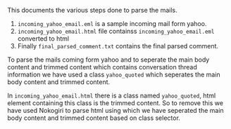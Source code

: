 This documents the various steps done to parse the mails.

1.	`incoming_yahoo_email.eml` is a sample incoming mail form yahoo.
2.	`incoming_yahoo_email.html` file containss `incoming_yahoo_email.eml` converted to html
3.   Finally `final_parsed_comment.txt` contains the final parsed comment.

To parse the mails coming form yahoo and to seperate the main body content and trimmed content which contains conversation thread information we have used a class `yahoo_quoted` which seperates the main body content and trimmed content. 

In `incoming_yahoo_email.html` there is a class named `yahoo_quoted`, html element containing this class is the trimmed content. So to remove this we have used Nokogiri to parse html using which we have seperated the main body content and trimmed content based on class selector.
